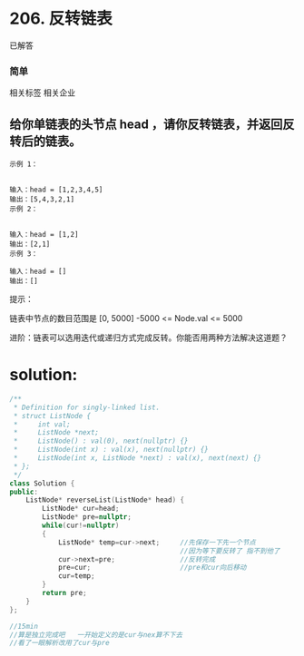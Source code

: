 # 206. 反转链表
已解答
### 简单
相关标签
相关企业
## 给你单链表的头节点 head ，请你反转链表，并返回反转后的链表。
 
```
示例 1：


输入：head = [1,2,3,4,5]
输出：[5,4,3,2,1]
示例 2：


输入：head = [1,2]
输出：[2,1]
示例 3：

输入：head = []
输出：[]
 ```

提示：

链表中节点的数目范围是 [0, 5000]
-5000 <= Node.val <= 5000
 

进阶：链表可以选用迭代或递归方式完成反转。你能否用两种方法解决这道题？





# solution:
```cpp
/**
 * Definition for singly-linked list.
 * struct ListNode {
 *     int val;
 *     ListNode *next;
 *     ListNode() : val(0), next(nullptr) {}
 *     ListNode(int x) : val(x), next(nullptr) {}
 *     ListNode(int x, ListNode *next) : val(x), next(next) {}
 * };
 */
class Solution {
public:
    ListNode* reverseList(ListNode* head) {
        ListNode* cur=head;
        ListNode* pre=nullptr;
        while(cur!=nullptr)
        {
            ListNode* temp=cur->next;     //先保存一下先一个节点
                                          //因为等下要反转了 指不到他了
            cur->next=pre;                //反转完成
            pre=cur;                      //pre和cur向后移动
            cur=temp;
        }
        return pre;
    }
};

//15min  
//算是独立完成吧   一开始定义的是cur与nex算不下去
//看了一眼解析改用了cur与pre
```
